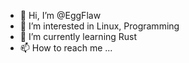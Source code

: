 - 👋 Hi, I’m @EggFlaw
- 👀 I’m interested in Linux, Programming
- 🌱 I’m currently learning Rust
- 📫 How to reach me ...

<!---
EggFlaw/EggFlaw is a ✨ special ✨ repository because its `README.md` (this file) appears on your GitHub profile.
You can click the Preview link to take a look at your changes.
--->
